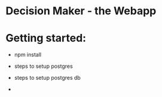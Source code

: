# Decision Maker - the Webapp

# Getting started:

- npm install

- steps to setup postgres
- steps to setup postgres db
- 